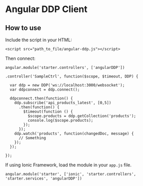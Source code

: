 Angular DDP Client
==================

How to use
----------

Include the script in your HTML:
```
<script src="path_to_file/angular-ddp.js"></script>
```

Then connect:

```
angular.module('starter.controllers', ['angularDDP'])

.controller('SampleCtrl', function($scope, $timeout, DDP) {

  var ddp = new DDP('ws://localhost:3000/websocket');
  var ddpconnect = ddp.connect();

  ddpconnect.then(function() {
    ddp.subscribe('api_products_latest', [0,5])
      .then(function() {
        $timeout(function () {
          $scope.products = ddp.getCollection('products');
          console.log($scope.products);
        });
      });
    ddp.watch('products', function(changedDoc, message) {
      // Something
    });
  });

});
```

If using Ionic Framework, load the module in your ```app.js``` file.

```
angular.module('starter', ['ionic', 'starter.controllers', 'starter.services', 'angularDDP'])
```

